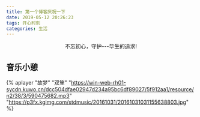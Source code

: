 ```yaml
---
title: 第一个博客庆祝一下
date: 2019-05-12 20:26:23
tags: 开心时刻
categories: 生活
---
```


<center>不忘初心，守护---毕生的追求!</center>

<!--more-->
## 音乐小憩
{% aplayer "故梦" "双笙" "https://win-web-rh01-sycdn.kuwo.cn/dcc504dfae02947d234a95bc6df89027/5f912aa1/resource/n2/38/3/590475682.mp3" "https://p3fx.kgimg.com/stdmusic/20161031/20161031031155638803.jpg"  %}